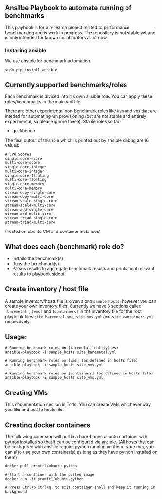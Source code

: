 ## Ansilbe Playbook to automate running of benchmarks

This playbook is for a research project related to performance benchmarking and is work in progress.
The repository is not stable yet and is only intended for known collaborators as of now.

### Installing ansible

We use ansible for benchmark automation.

	sudo pip install ansible

## Currently supported benchmarks/roles

Each benchmark is divided into it's own ansible role. You can apply these roles/benchmarks in the main.yml file.

There are other experimental non-benchmark roles like `kvm` and `vms` that are inteded for automating vm provisioning (but are not stable and entirely experimental, so please ignore these). Stable roles so far:

- geekbench

The final output of this role which is printed out by ansible debug are 16 values:

```
# CPU Scores
single-core-score
multi-core-score
single-core-integer
multi-core-integer
single-core-floating
multi-core-floating
single-core-memory
multi-core-memory
stream-copy-single-core
stream-copy-multi-core
stream-scale-single-core
stream-scale-multi-core
stream-add-single-core
stream-add-multi-core
stream-triad-single-core
stream-triad-multi-core
```

(Tested on ubuntu VM and container instances)

## What does each (benchmark) role do?

- Installs the benchmark(s)
- Runs the benchmark(s)
- Parses results to aggregate benchmark results and prints final relevant results to playbook stdout.

## Create inventory / host file
	
A sample inventory/hosts file is given along `sample_hosts`, however you can create your own inventory files. Currently we have 3 sections called `[baremetal]`, `[vms]` and `[containers]` in the inventory file for the root playbook files `site_baremetal.yml`, `site_vms.yml` and `site_containers.yml` respectively.

## Usage:

	# Running benchmark roles on [baremetal] entity(-es)
	ansible-playbook -i sample_hosts site_baremetal.yml

	# Running benchmark roles on [vms] (as defined in hosts file)
	ansible-playbook -i sample_hosts site_vms.yml

	# Running benchmark roles on [containers] (as defined in hosts file)
	ansible-playbook -i sample_hosts site_vms.yml

## Creating VMs
 
This documentation section is Todo. You can create VMs whichever way you like and add to hosts file.

## Creating docker containers

The following command will pull in a bare-bones ubuntu container with python installed so that it can be configured via ansible. (All hosts that can be configured with ansible require python running on them. Note that, you can also use your own container(s) as long as they have python installed on them)

	docker pull pramttl/ubuntu-python

	# Start a container with the pulled image
	docker run -it pramttl/ubuntu-python

	# Press Ctrl+p Ctrl+q, to exit container shell and keep it running in background
